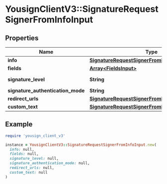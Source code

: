 # YousignClientV3::SignatureRequestSignerFromInfoInput

## Properties

| Name | Type | Description | Notes |
| ---- | ---- | ----------- | ----- |
| **info** | [**SignatureRequestSignerFromInfoInputInfo**](SignatureRequestSignerFromInfoInputInfo.md) |  |  |
| **fields** | [**Array&lt;FieldsInput&gt;**](FieldsInput.md) |  | [optional] |
| **signature_level** | **String** |  | [default to &#39;electronic_signature&#39;] |
| **signature_authentication_mode** | **String** |  | [optional] |
| **redirect_urls** | [**SignatureRequestSignerFromInfoInputRedirectUrls**](SignatureRequestSignerFromInfoInputRedirectUrls.md) |  | [optional] |
| **custom_text** | [**SignatureRequestSignerFromInfoInputCustomText**](SignatureRequestSignerFromInfoInputCustomText.md) |  | [optional] |

## Example

```ruby
require 'yousign_client_v3'

instance = YousignClientV3::SignatureRequestSignerFromInfoInput.new(
  info: null,
  fields: null,
  signature_level: null,
  signature_authentication_mode: null,
  redirect_urls: null,
  custom_text: null
)
```

